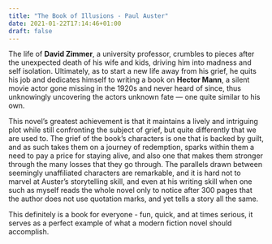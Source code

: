```yaml
---
title: "The Book of Illusions - Paul Auster"
date: 2021-01-22T17:14:46+01:00
draft: false
---
```



The life of **David Zimmer**, a university professor, crumbles to pieces after the unexpected death of his wife and kids, driving him into madness and self isolation. Ultimately, as to start a new life away from his grief, he quits his job and dedicates himself to writing a book on **Hector Mann**, a silent movie actor gone missing in the 1920s and never heard of since, thus unknowingly uncovering the actors unknown fate — one quite similar to his own.


This novel’s greatest achievement is that it maintains a lively and intriguing plot while still confronting the subject of grief, but quite differently that we are used to. The grief of the book’s characters is one that is backed by guilt, and as such takes them on a journey of redemption, sparks within them a need to pay a price for staying alive, and also one that makes them stronger through the many losses that they go through. The parallels drawn between seemingly unaffiliated characters are remarkable, and it is hard not to marvel at Auster’s storytelling skill, and even at his writing skill when one such as myself reads the whole novel only to notice after 300 pages that the author does not use quotation marks, and yet tells a story all the same.


This definitely is a book for everyone - fun, quick, and at times serious, it serves as a perfect example of what a modern fiction novel should accomplish.

